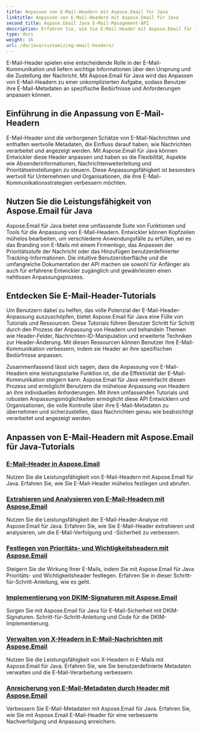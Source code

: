 ```yaml
---
title: Anpassen von E-Mail-Headern mit Aspose.Email für Java
linktitle: Anpassen von E-Mail-Headern mit Aspose.Email für Java
second_title: Aspose.Email Java E-Mail-Management-API
description: Erfahren Sie, wie Sie E-Mail-Header mit Aspose.Email für Java mühelos anpassen. Tauchen Sie ein in Tutorials und nutzen Sie die Möglichkeiten der E-Mail-Header-Anpassung.
type: docs
weight: 16
url: /de/java/customizing-email-headers/
---
```


E-Mail-Header spielen eine entscheidende Rolle in der E-Mail-Kommunikation und liefern wichtige Informationen über den Ursprung und die Zustellung der Nachricht. Mit Aspose.Email für Java wird das Anpassen von E-Mail-Headern zu einer unkomplizierten Aufgabe, sodass Benutzer ihre E-Mail-Metadaten an spezifische Bedürfnisse und Anforderungen anpassen können.

## Einführung in die Anpassung von E-Mail-Headern

E-Mail-Header sind die verborgenen Schätze von E-Mail-Nachrichten und enthalten wertvolle Metadaten, die Einfluss darauf haben, wie Nachrichten verarbeitet und angezeigt werden. Mit Aspose.Email für Java können Entwickler diese Header anpassen und haben so die Flexibilität, Aspekte wie Absenderinformationen, Nachrichtenweiterleitung und Prioritätseinstellungen zu steuern. Diese Anpassungsfähigkeit ist besonders wertvoll für Unternehmen und Organisationen, die ihre E-Mail-Kommunikationsstrategien verbessern möchten.

## Nutzen Sie die Leistungsfähigkeit von Aspose.Email für Java

Aspose.Email für Java bietet eine umfassende Suite von Funktionen und Tools für die Anpassung von E-Mail-Headern. Entwickler können Kopfzeilen mühelos bearbeiten, um verschiedene Anwendungsfälle zu erfüllen, sei es das Branding von E-Mails mit einem Firmenlogo, das Anpassen der Prioritätsstufe der Nachricht oder das Hinzufügen benutzerdefinierter Tracking-Informationen. Die intuitive Benutzeroberfläche und die umfangreiche Dokumentation der API machen sie sowohl für Anfänger als auch für erfahrene Entwickler zugänglich und gewährleisten einen nahtlosen Anpassungsprozess.

## Entdecken Sie E-Mail-Header-Tutorials

Um Benutzern dabei zu helfen, das volle Potenzial der E-Mail-Header-Anpassung auszuschöpfen, bietet Aspose.Email für Java eine Fülle von Tutorials und Ressourcen. Diese Tutorials führen Benutzer Schritt für Schritt durch den Prozess der Anpassung von Headern und behandeln Themen wie Header-Felder, Nachrichten-ID-Manipulation und erweiterte Techniken zur Header-Änderung. Mit diesen Ressourcen können Benutzer ihre E-Mail-Kommunikation verbessern, indem sie Header an ihre spezifischen Bedürfnisse anpassen.

Zusammenfassend lässt sich sagen, dass die Anpassung von E-Mail-Headern eine leistungsstarke Funktion ist, die die Effektivität der E-Mail-Kommunikation steigern kann. Aspose.Email für Java vereinfacht diesen Prozess und ermöglicht Benutzern die mühelose Anpassung von Headern an ihre individuellen Anforderungen. Mit ihren umfassenden Tutorials und robusten Anpassungsmöglichkeiten ermöglicht diese API Entwicklern und Organisationen, die volle Kontrolle über ihre E-Mail-Metadaten zu übernehmen und sicherzustellen, dass Nachrichten genau wie beabsichtigt verarbeitet und angezeigt werden.

## Anpassen von E-Mail-Headern mit Aspose.Email für Java-Tutorials
### [E-Mail-Header in Aspose.Email](./email-headers/)
Nutzen Sie die Leistungsfähigkeit von E-Mail-Headern mit Aspose.Email für Java. Erfahren Sie, wie Sie E-Mail-Header mühelos festlegen und abrufen.
### [Extrahieren und Analysieren von E-Mail-Headern mit Aspose.Email](./extracting-and-analyzing-email-headers/)
Nutzen Sie die Leistungsfähigkeit der E-Mail-Header-Analyse mit Aspose.Email für Java. Erfahren Sie, wie Sie E-Mail-Header extrahieren und analysieren, um die E-Mail-Verfolgung und -Sicherheit zu verbessern.
### [Festlegen von Prioritäts- und Wichtigkeitsheadern mit Aspose.Email](./setting-priority-and-importance-headers/)
Steigern Sie die Wirkung Ihrer E-Mails, indem Sie mit Aspose.Email für Java Prioritäts- und Wichtigkeitsheader festlegen. Erfahren Sie in dieser Schritt-für-Schritt-Anleitung, wie es geht.
### [Implementierung von DKIM-Signaturen mit Aspose.Email](./dkim-signatures-implementation/)
Sorgen Sie mit Aspose.Email für Java für E-Mail-Sicherheit mit DKIM-Signaturen. Schritt-für-Schritt-Anleitung und Code für die DKIM-Implementierung.
### [Verwalten von X-Headern in E-Mail-Nachrichten mit Aspose.Email](./managing-x-headers-in-email-messages/)
Nutzen Sie die Leistungsfähigkeit von X-Headern in E-Mails mit Aspose.Email für Java. Erfahren Sie, wie Sie benutzerdefinierte Metadaten verwalten und die E-Mail-Verarbeitung verbessern.
### [Anreicherung von E-Mail-Metadaten durch Header mit Aspose.Email](./enriching-email-metadata-through-headers/)
Verbessern Sie E-Mail-Metadaten mit Aspose.Email für Java. Erfahren Sie, wie Sie mit Aspose.Email E-Mail-Header für eine verbesserte Nachverfolgung und Anpassung anreichern.